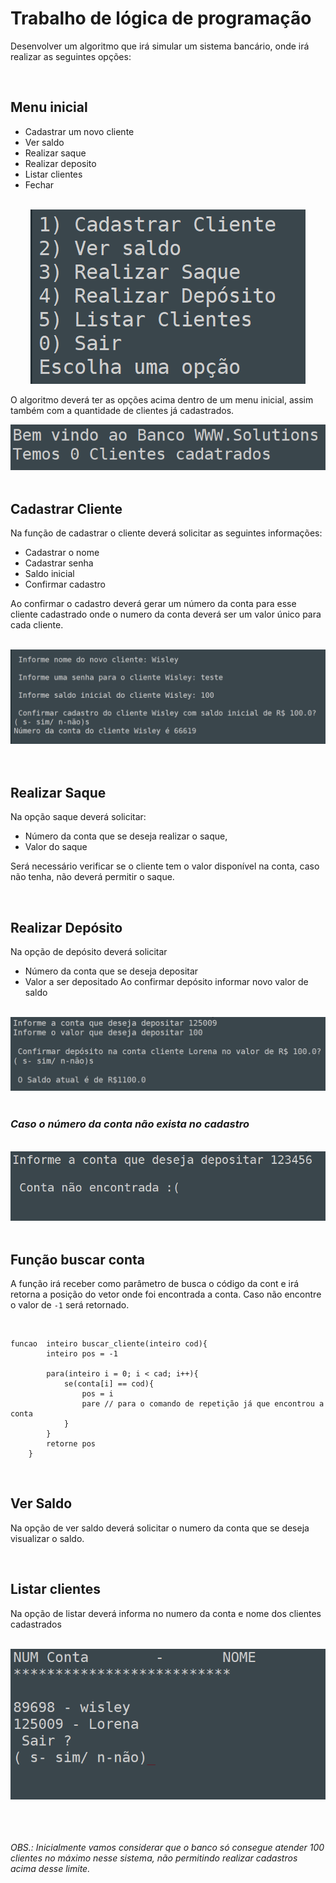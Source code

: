 # Trabalho de lógica de programação

Desenvolver um algoritmo que irá simular um sistema bancário, onde irá realizar as seguintes opções:

<br/>

## Menu inicial
* Cadastrar um novo cliente
* Ver saldo
* Realizar saque
* Realizar deposito
* Listar clientes
* Fechar 
<br/>
<div align="center">
<img src="./imagens/menu_iniciar.PNG?raw=true">
</div>

O algoritmo deverá ter as opções acima dentro de um menu inicial, assim também com a quantidade de clientes já cadastrados. 
<br/>
<div align="center">
<img src="./imagens/bem-vindo.PNG?raw=true">
</div>
<br/>

## Cadastrar Cliente
Na função de cadastrar o cliente deverá solicitar as seguintes informações: 
* Cadastrar o nome
* Cadastrar senha
* Saldo inicial 
* Confirmar cadastro 

Ao confirmar o cadastro deverá gerar um número da conta para esse cliente cadastrado onde o numero da conta deverá ser um valor único para cada cliente. 

<br/>
<div align="center">
<img src="./imagens/cadastro.PNG?raw=true">
</div>
<br/>
<br/>

## Realizar Saque 
Na opção saque deverá solicitar:
* Número da conta que se deseja realizar o saque, 
* Valor do saque 

Será necessário verificar se o cliente tem o valor disponível na conta, caso não tenha, não deverá permitir o saque. 

<br/>

## Realizar Depósito
Na opção de depósito deverá solicitar
* Número da conta que se deseja depositar
* Valor a ser depositado
Ao confirmar depósito informar novo valor de saldo

<br/>
<div align="center">
<img src="./imagens/deposita_conta_existente.PNG?raw=true">
</div>
<br/>

### _Caso o número da conta não exista no cadastro_

<br/>
<div align="center">
<img src="./imagens/deposita_conta_nao_existente.PNG?raw=true">
</div>
<br/>

## Função buscar conta

A função irá receber como parâmetro de busca o código da cont e irá retorna a posição do vetor onde foi encontrada a conta.
Caso não encontre o valor de ```-1``` será retornado.

<br/>

```
funcao  inteiro buscar_cliente(inteiro cod){
		inteiro pos = -1

		para(inteiro i = 0; i < cad; i++){
			se(conta[i] == cod){
				pos = i
				pare // para o comando de repetição já que encontrou a conta
			}
		}
		retorne pos
	}
```

<br/>

## Ver Saldo
Na opção de ver saldo deverá solicitar o numero da conta que se deseja visualizar o saldo.

<br/>

## Listar clientes
Na opção de listar deverá informa no numero da conta e nome dos clientes cadastrados

<br/>
<div align="center">
<img src="./imagens/listar.PNG?raw=true">
</div>
<br/>
<br/>

<br/>

*_OBS.:_*
_Inicialmente vamos considerar que o banco só consegue atender 100 clientes no máximo nesse sistema, não permitindo realizar cadastros acima desse limite._

